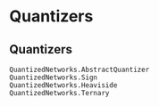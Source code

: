# Quantizers 

## Quantizers
```@docs
QuantizedNetworks.AbstractQuantizer
QuantizedNetworks.Sign
QuantizedNetworks.Heaviside
QuantizedNetworks.Ternary
```